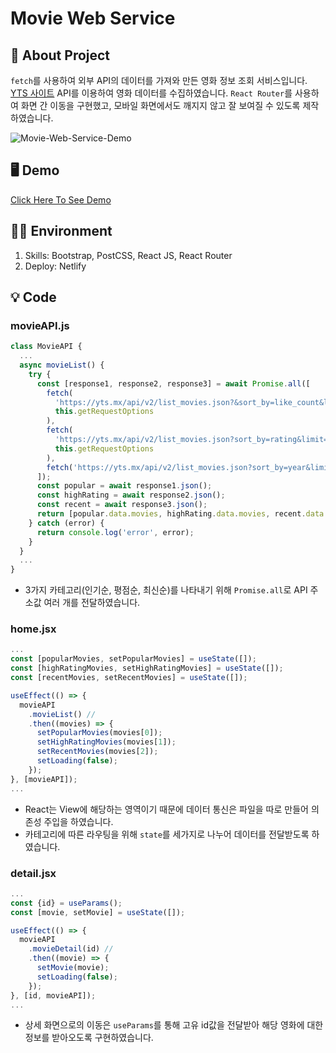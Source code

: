 # Movie Web Service

## 📝 About Project

`fetch`를 사용하여 외부 API의 데이터를 가져와 만든 영화 정보 조회 서비스입니다. [YTS 사이트](https://yts.mx/api) API를 이용하여 영화 데이터를 수집하였습니다. `React Router`를 사용하여 화면 간 이동을 구현했고, 모바일 화면에서도 깨지지 않고 잘 보여질 수 있도록 제작하였습니다.

![Movie-Web-Service-Demo](https://user-images.githubusercontent.com/87454393/192266988-0b14a1c1-5788-4135-ad87-546065f4e6fb.gif)

## 🖥 Demo

[Click Here To See Demo](https://movie-web-service.netlify.app/)

## 👩‍💻 Environment

1. Skills: Bootstrap, PostCSS, React JS, React Router
2. Deploy: Netlify

## 💡 Code

### movieAPI.js

```javascript
class MovieAPI {
  ...
  async movieList() {
    try {
      const [response1, response2, response3] = await Promise.all([
        fetch(
          'https://yts.mx/api/v2/list_movies.json?&sort_by=like_count&limit=7',
          this.getRequestOptions
        ),
        fetch(
          'https://yts.mx/api/v2/list_movies.json?sort_by=rating&limit=7',
          this.getRequestOptions
        ),
        fetch('https://yts.mx/api/v2/list_movies.json?sort_by=year&limit=7'),
      ]);
      const popular = await response1.json();
      const highRating = await response2.json();
      const recent = await response3.json();
      return [popular.data.movies, highRating.data.movies, recent.data.movies];
    } catch (error) {
      return console.log('error', error);
    }
  }
  ...
}
```

- 3가지 카테고리(인기순, 평점순, 최신순)를 나타내기 위해 `Promise.all`로 API 주소값 여러 개를 전달하였습니다.

### home.jsx

```javascript
...
const [popularMovies, setPopularMovies] = useState([]);
const [highRatingMovies, setHighRatingMovies] = useState([]);
const [recentMovies, setRecentMovies] = useState([]);

useEffect(() => {
  movieAPI
    .movieList() //
    .then((movies) => {
      setPopularMovies(movies[0]);
      setHighRatingMovies(movies[1]);
      setRecentMovies(movies[2]);
      setLoading(false);
    });
}, [movieAPI]);
...
```

- React는 View에 해당하는 영역이기 때문에 데이터 통신은 파일을 따로 만들어 의존성 주입을 하였습니다.
- 카테고리에 따른 라우팅을 위해 `state`를 세가지로 나누어 데이터를 전달받도록 하였습니다.

### detail.jsx

```javascript
...
const {id} = useParams();
const [movie, setMovie] = useState([]);

useEffect(() => {
  movieAPI
    .movieDetail(id) //
    .then((movie) => {
      setMovie(movie);
      setLoading(false);
    });
}, [id, movieAPI]);
...
```

- 상세 화면으로의 이동은 `useParams`를 통해 고유 id값을 전달받아 해당 영화에 대한 정보를 받아오도록 구현하였습니다.
